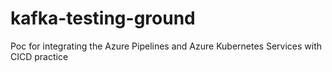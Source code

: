 # kafka-testing-ground
Poc for integrating the Azure Pipelines and Azure Kubernetes Services with CICD practice
